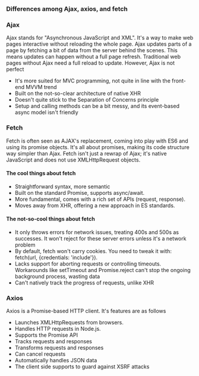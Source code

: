 ### Differences among Ajax, axios, and fetch

### Ajax
Ajax stands for "Asynchronous JavaScript and XML". It's a way to make web pages interactive without reloading the whole page. Ajax updates parts of a page by fetching a bit of data from the server behind the scenes. This means updates can happen without a full page refresh. Traditional web pages without Ajax need a full reload to update. However, Ajax is not perfect

- It's more suited for MVC programming, not quite in line with the front-end MVVM trend
- Built on the not-so-clear architecture of native XHR
- Doesn't quite stick to the Separation of Concerns principle
- Setup and calling methods can be a bit messy, and its event-based async model isn't friendly

### Fetch

Fetch is often seen as AJAX's replacement, coming into play with ES6 and using its promise objects. It's all about promises, making its code structure way simpler than Ajax. Fetch isn't just a rewrap of Ajax; it's native JavaScript and does not use XMLHttpRequest objects.

#### The cool things about fetch

- Straightforward syntax, more semantic
- Built on the standard Promise, supports async/await.
- More fundamental, comes with a rich set of APIs (request, response).
- Moves away from XHR, offering a new approach in ES standards.

#### The not-so-cool things about fetch

- It only throws errors for network issues, treating 400s and 500s as successes. It won't reject for these server errors unless it's a network problem
- By default, fetch won't carry cookies. You need to tweak it with: fetch(url, {credentials: 'include'}).
- Lacks support for aborting requests or controlling timeouts. Workarounds like setTimeout and Promise.reject can't stop the ongoing background process, wasting data
- Can't natively track the progress of requests, unlike XHR

### Axios

Axios is a Promise-based HTTP client. It's features are as follows

- Launches XMLHttpRequests from browsers.
- Handles HTTP requests in Node.js.
- Supports the Promise API
- Tracks requests and responses
- Transforms requests and responses
- Can cancel requests
- Automatically handles JSON data
- The client side supports to guard against XSRF attacks